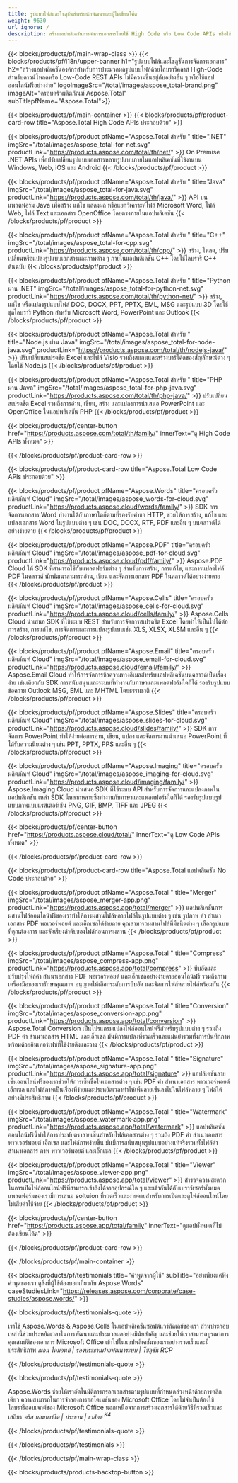 ```yaml
---
title: รูปแบบไฟล์และโซลูชันสำหรับนักพัฒนาและผู้ไม่เขียนโค้ด
weight: 9630
url_ignore: /
description: สร้างแอปพลิเคชันการจัดการเอกสารโดยใช้ High Code หรือ Low Code APIs หรือใช้แอปพลิเคชันแบบ cross-platform เพื่อดู วิเคราะห์ ตรวจสอบ หรือแปลงไฟล์รูปแบบ 100+ รูปแบบของไฟล์
---
```


{{< blocks/products/pf/main-wrap-class >}}
{{< blocks/products/pf/i18n/upper-banner h1="รูปแบบไฟล์และโซลูชันการจัดการเอกสาร" h2="สร้างแอปพลิเคชันองค์กรสำหรับการประมวลผลรูปแบบไฟล์ด้วยไลบรารีคลาส High-Code สำหรับดาวน์โหลดหรือ Low-Code REST APIs ไม่มีความขึ้นอยู่กับอย่างอื่น ๆ หรือใช้แอปออนไลน์ฟรีอย่างง่าย" logoImageSrc="/total/images/aspose_total-brand.png" imageAlt="ครอบครัวผลิตภัณฑ์ Aspose.Total" subTitlepfName="Aspose.Total">}}

{{< blocks/products/pf/main-container >}}
{{< blocks/products/pf/product-card-row title="Aspose.Total High Code APIs ประกอบด้วย" >}}

{{< blocks/products/pf/product pfName="Aspose.Total สำหรับ " title=".NET" imgSrc="/total/images/aspose_total-for-net.svg" productLink="https://products.aspose.com/total/th/net/" >}}
On Premise .NET APIs เพื่อปรับเปลี่ยนรูปแบบเอกสารหลายรูปแบบภายในแอปพลิเคชันที่ใช้งานบน Windows, Web, iOS และ Android
{{< /blocks/products/pf/product >}}

{{< blocks/products/pf/product pfName="Aspose.Total สำหรับ " title="Java" imgSrc="/total/images/aspose_total-for-java.svg" productLink="https://products.aspose.com/total/th/java/" >}}
API บนแพลตฟอร์ม Java เพื่อสร้าง แก้ไข แสดงผล หรือแยกวิเคราะห์ไฟล์ Microsoft Word, ไฟล์ Web, ไฟล์ Text และเอกสาร OpenOffice โดยตรงภายในแอปพลิเคชัน
{{< /blocks/products/pf/product >}}

{{< blocks/products/pf/product pfName="Aspose.Total สำหรับ " title="C++" imgSrc="/total/images/aspose_total-for-cpp.svg" productLink="https://products.aspose.com/total/th/cpp/" >}}
สร้าง, โหลด, ปรับเปลี่ยนหรือแปลงรูปแบบเอกสารและภาพต่าง ๆ ภายในแอปพลิเคชัน C++ โดยใช้ไลบรารี C++ ต้นฉบับ
{{< /blocks/products/pf/product >}}

{{< blocks/products/pf/product pfName="Aspose.Total สำหรับ " title="Python ผ่าน .NET" imgSrc="/total/images/aspose_total-for-python-net.svg" productLink="https://products.aspose.com/total/th/python-net/" >}}
สร้าง, แก้ไข หรือแปลงรูปแบบไฟล์ DOC, DOCX, PPT, PPTX, EML, MSG และรูปแบบ 3D โดยใช้ชุดไลบรารี Python สำหรับ Microsoft Word, PowerPoint และ Outlook
{{< /blocks/products/pf/product >}}

{{< blocks/products/pf/product pfName="Aspose.Total สำหรับ " title="Node.js ผ่าน Java" imgSrc="/total/images/aspose_total-for-node-java.svg" productLink="https://products.aspose.com/total/th/nodejs-java/" >}}
ปรับเปลี่ยนสเปรดชีต Excel และไฟล์ Visio รวมถึงสแกนและสร้างบาร์โค้ดของสัญลักษณ์ต่าง ๆ โดยใช้ Node.js
{{< /blocks/products/pf/product >}}

{{< blocks/products/pf/product pfName="Aspose.Total สำหรับ " title="PHP ผ่าน Java" imgSrc="/total/images/aspose_total-for-php-java.svg" productLink="https://products.aspose.com/total/th/php-java/" >}}
ปรับเปลี่ยนสเปรดชีต Excel รวมถึงการอ่าน, เขียน, สร้าง และแปลงการนำเสนอ PowerPoint และ OpenOffice ในแอปพลิเคชัน PHP
{{< /blocks/products/pf/product >}}

{{< blocks/products/pf/center-button href="https://products.aspose.com/total/th/family/" innerText="ดู High Code APIs ทั้งหมด" >}}

{{< /blocks/products/pf/product-card-row >}}

{{< blocks/products/pf/product-card-row title="Aspose.Total Low Code APIs ประกอบด้วย" >}}

{{< blocks/products/pf/product pfName="Aspose.Words" title="ครอบครัวผลิตภัณฑ์ Cloud" imgSrc="/total/images/aspose_words-for-cloud.svg" productLink="https://products.aspose.cloud/words/family/" >}}
SDK การจัดการเอกสาร Word ทำงานได้กับภาษาใดก็ตามที่รองรับคำขอ HTTP, ช่วยให้การสร้าง, แก้ไข และแปลงเอกสาร Word ในรูปแบบต่าง ๆ เช่น DOC, DOCX, RTF, PDF และอื่น ๆ บนคลาวด์ได้อย่างง่ายดาย
{{< /blocks/products/pf/product >}}

{{< blocks/products/pf/product pfName="Aspose.PDF" title="ครอบครัวผลิตภัณฑ์ Cloud" imgSrc="/total/images/aspose_pdf-for-cloud.svg" productLink="https://products.aspose.cloud/pdf/family/" >}}
Aspose.PDF Cloud ให้ SDK ที่สามารถใช้กับแพลตฟอร์มต่าง ๆ สำหรับการสร้าง, การแก้ไข, และการแปลงไฟล์ PDF ในคลาวด์ นักพัฒนาสามารถอ่าน, เขียน และจัดการเอกสาร PDF ในคลาวด์ได้อย่างง่ายดาย
{{< /blocks/products/pf/product >}}

{{< blocks/products/pf/product pfName="Aspose.Cells" title="ครอบครัวผลิตภัณฑ์ Cloud" imgSrc="/total/images/aspose_cells-for-cloud.svg" productLink="https://products.aspose.cloud/cells/family/" >}}
Aspose.Cells Cloud นำเสนอ SDK ที่ใช้ระบบ REST สำหรับการจัดการสเปรดชีต Excel โดยทำให้เป็นไปได้ต่อการสร้าง, การแก้ไข, การจัดการและการแปลงรูปแบบเช่น XLS, XLSX, XLSM และอื่น ๆ
{{< /blocks/products/pf/product >}}

{{< blocks/products/pf/product pfName="Aspose.Email" title="ครอบครัวผลิตภัณฑ์ Cloud" imgSrc="/total/images/aspose_email-for-cloud.svg" productLink="https://products.aspose.cloud/email/family/" >}}
Aspose.Email Cloud ทำให้การจัดการข้อความทางอีเมลสำหรับแอปพลิเคชันบนคลาวด์เป็นเรื่องง่าย เช่นเดียวกับ SDK การสนับสนุนและระบบที่ทำงานกับภาษาและแพลตฟอร์มใดก็ได้ รองรับรูปแบบข้อความ Outlook MSG, EML และ MHTML โดยธรรมชาติ
{{< /blocks/products/pf/product >}}

{{< blocks/products/pf/product pfName="Aspose.Slides" title="ครอบครัวผลิตภัณฑ์ Cloud" imgSrc="/total/images/aspose_slides-for-cloud.svg" productLink="https://products.aspose.cloud/slides/family/" >}}
SDK การจัดการ PowerPoint ทำให้ง่ายต่อการอ่าน, เขียน, แปลง และจัดการงานนำเสนอ PowerPoint ที่ได้รับความนิยมต่าง ๆ เช่น PPT, PPTX, PPS และอื่น ๆ
{{< /blocks/products/pf/product >}}

{{< blocks/products/pf/product pfName="Aspose.Imaging" title="ครอบครัวผลิตภัณฑ์ Cloud" imgSrc="/total/images/aspose_imaging-for-cloud.svg" productLink="https://products.aspose.cloud/imaging/family/" >}}
Aspose.Imaging Cloud นำเสนอ SDK ที่ใช้ระบบ API สำหรับการจัดการและแปลงภาพในแอปพลิเคชัน เหล่า SDK นี้หลากหลายซึ่งทำงานกับภาษาและแพลตฟอร์มใดก็ได้ รองรับรูปแบบรูปแบบภาพแบบแรสเตอร์เช่น PNG, GIF, BMP, TIFF และ JPEG
{{< /blocks/products/pf/product >}}

{{< blocks/products/pf/center-button href="https://products.aspose.cloud/total/" innerText="ดู Low Code APIs ทั้งหมด" >}}

{{< /blocks/products/pf/product-card-row >}}

{{< blocks/products/pf/product-card-row title="Aspose.Total แอปพลิเคชัน No Code ประกอบด้วย" >}}

{{< blocks/products/pf/product pfName="Aspose.Total " title="Merger" imgSrc="/total/images/aspose_merger-app.png" productLink="https://products.aspose.app/total/merger" >}}
แอปพลิเคชันการผสานไฟล์ออนไลน์ฟรีของเราทำให้การผสานไฟล์หลายไฟล์ในรูปแบบต่าง ๆ เช่น รูปภาพ คำ สำเนาเอกสาร PDF พอเวอร์พอยต์ และเอ็กเซลได้ง่ายดาย คุณสามารถผสานไฟล์ที่มีชนิดต่าง ๆ เลือกรูปแบบที่คุณต้องการ และจัดเรียงลำดับของไฟล์ก่อนการผสาน
{{< /blocks/products/pf/product >}}

{{< blocks/products/pf/product pfName="Aspose.Total " title="Compress" imgSrc="/total/images/aspose_compress-app.png" productLink="https://products.aspose.app/total/compress" >}}
บีบอัดและปรับปรุงไฟล์คำ สำเนาเอกสาร PDF พอเวอร์พอยต์ และเอ็กเซลอย่างง่ายดายออนไลน์ฟรี รวมถึงภาพ เครื่องมือของเรารักษาคุณภาพ อนุญาตให้เลือกระดับการบีบอัด และจัดการไฟล์หลายไฟล์พร้อมกัน
{{< /blocks/products/pf/product >}}

{{< blocks/products/pf/product pfName="Aspose.Total " title="Conversion" imgSrc="/total/images/aspose_conversion-app.png" productLink="https://products.aspose.app/total/conversion" >}}
Aspose.Total Conversion เป็นโปรแกรมแปลงไฟล์ออนไลน์ฟรีสำหรับรูปแบบต่าง ๆ รวมถึง PDF คำ สำเนาเอกสาร HTML และเอ็กเซล มันมีการแปลงที่รวดเร็วและแม่นยำรวมทั้งการบันทึกภาพ พร้อมด้วยอินเทอร์เฟซที่ใช้ง่ายดึงและวาง
{{< /blocks/products/pf/product >}}

{{< blocks/products/pf/product pfName="Aspose.Total " title="Signature" imgSrc="/total/images/aspose_signature-app.png" productLink="https://products.aspose.app/total/signature" >}}
แอปลิเคชันลายเซ็นออนไลน์ฟรีของเราช่วยให้การเซ็นชื่อในเอกสารต่าง ๆ เช่น PDF คำ สำเนาเอกสาร พาวเวอร์พอยต์ เอ็กเซล และไฟล์ภาพเป็นเรื่องที่ง่ายและประหยัดเวลาทำให้เพิ่มลายเซ็นลงไปในไฟล์หลาย ๆ ไฟล์ได้อย่างมีประสิทธิภาพ
{{< /blocks/products/pf/product >}}

{{< blocks/products/pf/product pfName="Aspose.Total " title="Watermark" imgSrc="/total/images/aspose_watermark-app.png" productLink="https://products.aspose.app/total/watermark" >}}
แอปพลิเคชันออนไลน์ฟรีนี้ทำให้การประทับตราลายเซ็นสำหรับไฟล์เอกสารต่าง ๆ รวมถึง PDF คำ สำเนาเอกสาร พาวเวอร์พอยต์ เอ็กเซล และไฟล์ภาพง่ายขึ้น มันมีการสนับสนุนรูปแบบอย่างแท้จริงรวมทั้งไฟล์คำ สำเนาเอกสาร ภาพ พาวเวอร์พอยต์ และเอ็กเซล
{{< /blocks/products/pf/product >}}

{{< blocks/products/pf/product pfName="Aspose.Total " title="Viewer" imgSrc="/total/images/aspose_viewer-app.png" productLink="https://products.aspose.app/total/viewer" >}}
สำรวจความสะดวกในการเปิดไฟล์ออนไลน์ฟรีที่สามารถเข้าถึงได้จากอุปกรณ์ใด ๆ และเข้ากันได้กับเบราว์เซอร์ทั้งหมด แพลตฟอร์มของเรามีการเสนอ soltuion ที่รวดเร็วและง่ายดายสำหรับการเปิดและดูไฟล์ออนไลน์โดยไม่เสียค่าใช้จ่าย
{{< /blocks/products/pf/product >}}

{{< blocks/products/pf/center-button href="https://products.aspose.app/total/family" innerText="ดูแอปทั้งหมดที่ไม่ต้องเขียนโค้ด" >}}

{{< /blocks/products/pf/product-card-row >}}

{{< /blocks/products/pf/main-container >}}

{{< blocks/products/pf/testimonials title="คำพูดจากผู้ใช้" subTitle="อย่าเพียงแค่ฟังคำพูดของเรา ดูสิ่งที่ผู้ใช้ต้องบอกเกี่ยวกับ Aspose.Words" caseStudiesLink="https://releases.aspose.com/corporate/case-studies/aspose.words/" >}}

{{< blocks/products/pf/testimonials-quote >}}
<p class="first">
 เราใช้ Aspose.Words &amp; Aspose.Cells ในแอปพลิเคชันซอฟต์แวร์ลัดเลย์ของเรา ส่วนประกอบเหล่านี้ช่วยประหยัดเวลาในการพัฒนาและประมวลผลอย่างมีนัยสำคัญ และช่วยให้เราสามารถบูรณาการคุณสมบัติของเอกสาร Microsoft Office เข้าไปในแอปพลิเคชันของเราอย่างรวดเร็วและมีประสิทธิภาพ
 <em>
  ฌอน ไดมอนด์ | รองประธานฝ่ายพัฒนาระบบ | โซลูชัน RCP
 </em>
</p>

{{< /blocks/products/pf/testimonials-quote >}}

{{< blocks/products/pf/testimonials-quote >}}
<p class="second">
 Aspose.Words ช่วยให้เราอัตโนมัติการกรอกเอกสารตามรูปแบบที่กำหนดล่วงหน้าด้วยการคลิกเดียว ความสามารถในการจำลองการออโตเมชันของ Microsoft Office โดยไม่จำเป็นต้องใช้ไลบรารีออบเจกต์ของ Microsoft Office นอกเหนือจากการสร้างเอกสารได้ด้วยวิธีที่รวดเร็วและเสถียร
 <em>
  คริส บอมบาร์โด | ประธาน | เวล็อซ
  <sup>
   K4
  </sup>
 </em>
</p>

{{< /blocks/products/pf/testimonials-quote >}}

{{< /blocks/products/pf/testimonials >}}

{{< /blocks/products/pf/main-wrap-class >}}

{{< blocks/products/products-backtop-button >}}

